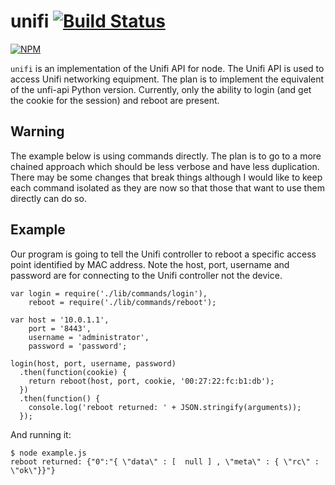 # unifi [![Build Status](https://travis-ci.org/cymen/unifi.png?branch=master)](https://travis-ci.org/cymen/unifi)

[![NPM](https://nodei.co/npm/unifi.png?downloads=true&stars=true)](https://npmjs.org/package/unifi)

`unifi` is an implementation of the Unifi API for node. The Unifi API is used to access Unifi networking equipment. The plan is to implement the equivalent of the unfi-api Python version. Currently, only the ability to login (and get the cookie for the session) and reboot are present.

## Warning

The example below is using commands directly. The plan is to go to a more chained approach which should be less verbose and have less duplication. There may be some changes that break things although I would like to keep each command isolated as they are now so that those that want to use them directly can do so.

## Example

Our program is going to tell the Unifi controller to reboot a specific access point identified by MAC address. Note the host, port, username and password are for connecting to the Unifi controller not the device.

    var login = require('./lib/commands/login'),
        reboot = require('./lib/commands/reboot');

    var host = '10.0.1.1',
        port = '8443',
        username = 'administrator',
        password = 'password';

    login(host, port, username, password)
      .then(function(cookie) {
        return reboot(host, port, cookie, '00:27:22:fc:b1:db');
      })
      .then(function() {
        console.log('reboot returned: ' + JSON.stringify(arguments));
      });

And running it:

    $ node example.js
    reboot returned: {"0":"{ \"data\" : [  null ] , \"meta\" : { \"rc\" : \"ok\"}}"}
